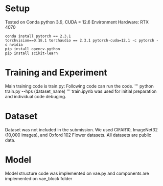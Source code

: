 # Setup
Tested on Conda python 3.9, CUDA = 12.6 Environment
Hardware: RTX 4070
```
conda install pytorch == 2.3.1
torchvision==0.18.1 torchaudio == 2.3.1 pytorch-cuda=12.1 -c pytorch -c nvidia
pip install opencv-python
pip install scikit-learn
```

# Training and Experiment
Main training code is train.py:
Following code can run the code.
'''
python train.py --hps (dataset_name)
'''
train.ipynb was used for initial preparation and individual code debuging.

# Dataset
Dataset was not included in the submission.
We used CIFAR10, ImageNet32 (10,000 images), and Oxford 102 Flower datasets.
All datasets are public data.

# Model
Model structure code was implemented on vae.py and components are implemented on vae_block folder

